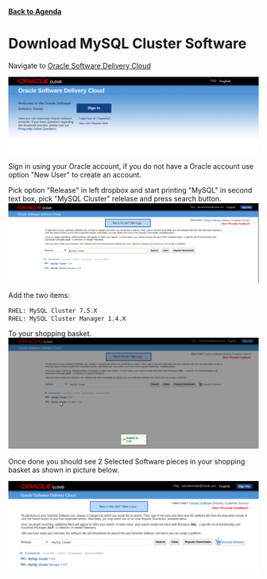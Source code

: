 **[Back to Agenda](./../README.md)**

# Download MySQL Cluster Software

Navigate to [Oracle Software Delivery Cloud](https://edelivery.oracle.com/osdc/faces/Home.jspx)

![](./images/edelivery1.png)

Sign in using your Oracle account, if you do not have a Oracle account use option "New User" to create an account.

Pick option "Release" in left dropbox and start printing "MySQL" in second text box, pick "MySQL Cluster" relelase and press search button.
![](./images/edelivery2.png)

Add the two items:
```
RHEL: MySQL Cluster 7.5.X
RHEL: MySQL Cluster Manager 1.4.X
```

To your shopping basket.
![](./images/edelivery3.png)

Once done you should see 2 Selected Software pieces in your shopping basket as shown in picture below.

![](./images/edelivery4.png)

